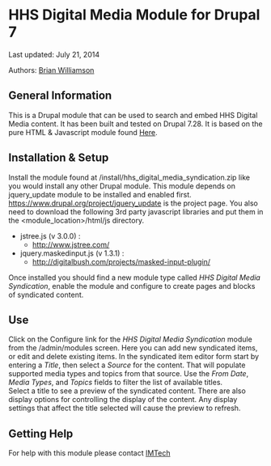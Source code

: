HHS Digital Media Module for Drupal 7
================

Last updated: July 21, 2014

Authors: [Brian Williamson](http://www.github.com/bhwilliamson)

## General Information
This is a Drupal module that can be used to search and embed HHS Digital 
Media content.  It has been built and tested on Drupal 7.28.  It is based 
on the pure HTML & Javascript module found 
[Here](https://github.com/HHSDigitalMediaAPIPlatform/HHSDigitalMediaModuleHTML).

## Installation & Setup
Install the module found at /install/hhs_digital_media_syndication.zip like 
you would install any other Drupal module.
This module depends on jquery_update module to be installed and enabled first.
https://www.drupal.org/project/jquery_update is the project page.
You also need to download the following 3rd party javascript libraries
and put them in the <module_location>/html/js directory.
* jstree.js (v 3.0.0) : 
  * http://www.jstree.com/
* jquery.maskedinput.js (v 1.3.1) : 
  * http://digitalbush.com/projects/masked-input-plugin/

Once installed you should find a new module type called 
*HHS Digital Media Syndication*, enable the module 
and configure to create pages and blocks of syndicated content.

## Use
Click on the Configure link for the *HHS Digital Media Syndication* module from 
the /admin/modules screen.  Here you can add new syndicated items, or edit 
and delete existing items.  In the syndicated item editor form start by entering
 a *Title*, then select a *Source* for the content.  That will populate 
supported media types and topics from that source.  Use the *From Date*, 
*Media Types*, and *Topics* fields to filter the list of available titles.  
Select a title to see a preview of the syndicated content.  There are also 
display options for controlling the display of the content.  Any display 
settings that affect the title selected will cause the preview to refresh.

## Getting Help
For help with this module please contact [IMTech](mailto:imtech@cdc.gov)
